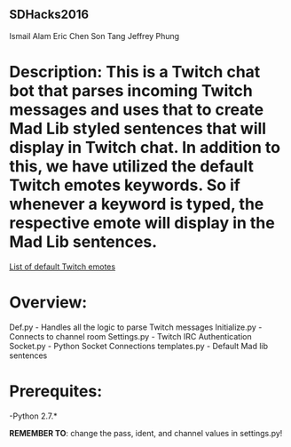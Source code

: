 ## SDHacks2016
Ismail Alam
Eric Chen
Son Tang
Jeffrey Phung

# Description: This is a Twitch chat bot that parses incoming Twitch messages and uses that to create Mad Lib styled sentences that will display in Twitch chat. In addition to this, we have utilized the default Twitch emotes keywords. So if whenever a keyword is typed, the respective emote will display in the Mad Lib sentences.

[List of default Twitch emotes](https://twitchemotes.com/)

# Overview:

Def.py - Handles all the logic to parse Twitch messages
Initialize.py - Connects to channel room
Settings.py - Twitch IRC Authentication
Socket.py - Python Socket Connections
templates.py - Default Mad lib sentences

# Prerequites:
-Python 2.7.*

**REMEMBER TO**: change the pass, ident, and channel values in
settings.py!

